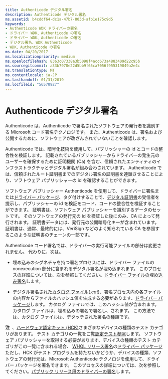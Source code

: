 ```yaml
---
title: Authenticode デジタル署名
description: Authenticode デジタル署名
ms.assetid: b4cddf64-dc1a-47b7-803d-afb1e175c9d5
keywords:
- Authenticode WDK ドライバーの署名
- ドライバー WDK、Authenticode の署名
- ドライバー WDK、Authenticode の署名
- デジタル署名、WDK Authenticode
- WDK、Authenticode の署名
ms.date: 04/20/2017
ms.localizationpriority: medium
ms.openlocfilehash: 8363c07338a3b5098f4acc673a4883409d22c95b
ms.sourcegitcommit: a33b7978e22d5bb9f65ca7056f955319049a2e4c
ms.translationtype: MT
ms.contentlocale: ja-JP
ms.lasthandoff: 01/31/2019
ms.locfileid: "56570927"
---
```

# <a name="authenticode-digital-signatures"></a>Authenticode デジタル署名


Authenticode は、Authenticode で署名されたソフトウェアの発行者を識別する Microsoft コード署名テクノロジです。 また、Authenticode は、署名および公開するために、ソフトウェアが改ざんされていないことを確認します。

Authenticode では、暗号化技術を使用して、パブリッシャーの id とコードの整合性を検証します。 記載されているパブリッシャーからドライバーの発生元のユーザーを確保するために証明機関 (Ca) を含む、信頼されたエンティティのインフラストラクチャとデジタル署名が組み合わされています。 Authenticode では、信頼されたルート証明書までのデジタル署名の証明書を連鎖させることにより、ソフトウェア パブリッシャーの id を確認することができます。

ソフトウェア パブリッシャー Authenticode を使用して、ドライバーに署名または[ドライバー パッケージ](driver-packages.md)、タグ付けすることで、[デジタル証明書](digital-certificates.md)の受信者を提示し、パブリッシャーの id を検証をコード、コードの整合性を検証することができます。 証明書は、ソフトウェア パブリッシャーを識別するデータのセットです。 そのソフトウェアの発行元の id を検証した後にのみ、CA によって発行されます。 証明書データには、発行元の公開暗号化キーが含まれています。 証明書は、通常、最終的には、VeriSign などのよく知られている CA を参照するこのような証明書のチェーンの一部です。

Authenticode コード署名では、ドライバーの実行可能ファイルの部分は変更されません。 代わりに、次は。

-   埋め込みのシグネチャを持つ署名プロセスには、ドライバー ファイルの nonexecution 部分に含まれるデジタル署名が埋め込まれます。 このプロセスの詳細については、次を参照してください。[ドライバー ファイルの埋め込み署名](embedded-signatures-in-a-driver-file.md)します。

-   デジタル署名された[カタログ ファイル](catalog-files.md)(*.cat*)、署名プロセス内の各ファイルの内容からファイルのハッシュ値を生成する必要があります、[ドライバー パッケージ](driver-packages.md)します。 カタログ ファイルでは、このハッシュ値が含まれます。 カタログ ファイルは、埋め込みの署名で署名し、されます。 この方法では、カタログ ファイルは、デタッチされた署名の種類です。

**注**  、[ハードウェア認定キット (HCK)](https://go.microsoft.com/fwlink/p/?linkid=227016)さまざまなデバイスの種類のテスト カテゴリがあります。 テスト カテゴリの一覧をご覧[認定テスト参照](https://msdn.microsoft.com/library/windows/hardware/hh998741)します。 ソフトウェア パブリッシャーを取得する必要があります、デバイスの種類のテスト カテゴリがこの一覧に含まれる場合、 [WHQL リリース署名](whql-release-signature.md)の[ドライバー パッケージ](driver-packages.md)ただし、HCK がテスト プログラムを持たないかどうか、デバイスの種類、ソフトウェアの発行元は、Microsoft Authenticode テクノロジを使用して、ドライバー パッケージを署名できます。 このプロセスの詳細については、次を参照してください。[パブリック リリース用のドライバーの署名](signing-drivers-for-public-release.md)します。

 

 

 





